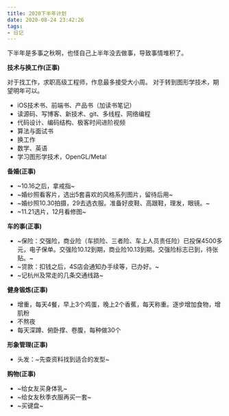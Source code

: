 ```yaml
---
title: 2020下半年计划
date: 2020-08-24 23:42:26
tags:
- 日记
---
```


下半年是多事之秋啊，也怪自己上半年没去做事，导致事情堆积了。

**技术与换工作(正事)**

对于找工作，求职高级工程师，作息最多接受大小周。
对于转到图形学技术，期望明年可以。

- iOS技术书、前端书、产品书（加读书笔记）
- 读源码、写博客、新技术、git、多线程、网络编程
- 代码设计、编码结构、极客时间进阶视频
- 算法与面试书
- 换工作
- 数学、英语
- 学习图形学技术，OpenGL/Metal

**备婚(正事)**

- ~10.16之后，拿戒指~
- ~婚纱照看客片，选出5套喜欢的风格系列图片，留待后用~
- ~婚纱照10.30拍摄，29去选衣服。准备好皮鞋、高跟鞋，理发，眼镜。~
- ~11.21选片，12月看修图~

**车的事(正事)**

- ~保险：交强险，商业险（车损险、三者险、车上人员责任险）已投保4500多元，电子保单。交强险10.12到期，商业险10.13到期。交强险标志已到，待张贴。~
- ~贷款：扣钱之后，4S店会通知办手续等，已办好。~
- ~记杭州及常走的几条交通线路~

**健身锻炼(正事)**

- 增重，每天4餐，早上3个鸡蛋，晚上2个香蕉，每天称重。逐步增加食物，增肌粉
- 不熬夜
- 每天深蹲、俯卧撑、卷腹，每种做30个

**形象管理(正事)**

- 头发：~先查资料找到适合的发型~

**购物(正事)**

- ~给女友买身体乳~
- ~给女友秋季衣服再买一套~
- ~买键盘~

